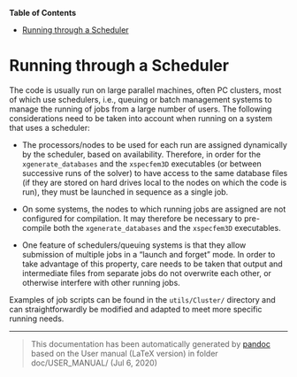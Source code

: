**Table of Contents**

-   [Running through a Scheduler](#running-through-a-scheduler)

Running through a Scheduler
===========================

The code is usually run on large parallel machines, often PC clusters, most of which use schedulers, i.e., queuing or batch management systems to manage the running of jobs from a large number of users. The following considerations need to be taken into account when running on a system that uses a scheduler:

-   The processors/nodes to be used for each run are assigned dynamically by the scheduler, based on availability. Therefore, in order for the `xgenerate_databases` and the `xspecfem3D` executables (or between successive runs of the solver) to have access to the same database files (if they are stored on hard drives local to the nodes on which the code is run), they must be launched in sequence as a single job.

-   On some systems, the nodes to which running jobs are assigned are not configured for compilation. It may therefore be necessary to pre-compile both the `xgenerate_databases` and the `xspecfem3D` executables.

-   One feature of schedulers/queuing systems is that they allow submission of multiple jobs in a “launch and forget” mode. In order to take advantage of this property, care needs to be taken that output and intermediate files from separate jobs do not overwrite each other, or otherwise interfere with other running jobs.

Examples of job scripts can be found in the `utils/Cluster/`<span> directory and can straightforwardly be modified and adapted to meet more specific running needs.</span>

-----
> This documentation has been automatically generated by [pandoc](http://www.pandoc.org)
> based on the User manual (LaTeX version) in folder doc/USER_MANUAL/
> (Jul  6, 2020)

